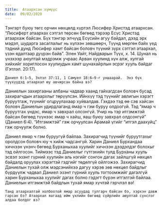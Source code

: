 ```yaml
---
title:  Атаархсан хүмүүс
date:  09/02/2020
---
```


Тэнгэрт буюу төгс орчин нөхцөлд хүртэл Люсифер Христэд атаархсан.  “Люсиферт атаархах сэтгэл төрсөн бөгөөд тэрээр Есүс Христэд атаархаж  байсан.  Бүх тэнгэр элчүүд Есүсийн  агуу байдал, дээд эрх мэдэл, шударга засаглалыг нь хүлээн зөвшөөрч, Түүнд мөргөн байх үед тэдний дунд Люсифер хамт байсан боловч түүний зүрх сэтгэл атаархал, үзэн ядалтаар дүүрэн байв”. Элен Уайт, Найдварын Түүх, х. 14.  Шунал нь үнэхээр аюултай мэдрэмж учраас Арван хуулинд хүн алж, хулгай хийхийг хориглосон хуулиудын хамт шунахайрлын эсрэг хууль байдаг (Гэтлэл. 20:17).

`Даниел 6:1–5, Эхлэл 37:11, 1 Самуел 18:6–9-г уншаарай.  Энэ бүх түүхүүдэд атаархал юу авчирсан байна вэ?`

Даниелын захиргааны албаны чадвар хаанд гайхагдсан боловч бусад захирагчдын атаархлыг төрүүлсэн. Ийнхүү тэд түүнийг авлигын хэрэгт буруутгаж, түүнийг огцруулахаар хуйвалдав. Гэхдээ тэд өө сэв хайсан боловч Даниелын удирдлаганд ямар ч гэм буруу олдоогүй. Тэд “ямар ч буруутгах үндэс, ямар ч завхрал олсонгүй. Учир нь тэр итгэмжтэй байсан бөгөөд түүнээс ямар ч хайш, яаш буюу завхрал олдсонгүй” (Даниел 6:4). “Итгэмжтэй” гэж орчуулсан Арамай үгийг “итгэл даахуйц” гэж орчуулж болно.

Даниел ямар ч гэм буруугүй байлаа. Захирагчид түүнийг буруутгахыг оролдсон боловч юу ч хийж чадсангүй. Харин Даниел Бурхандаа хичнээн үнэнч бөгөөд Бурханыхаа хуулийг хичнээн дээдэлдэг болохыг тэд ойлгосон.  Тиймээс тэд Даниелыг гүтгэхийн тулд Бурханы хууль эсвэл эзэнт гүрний хуулийн аль нэгийг сонгон дагах зайлшгүй нөхцөл байдалд оруулах хэрэгтэй гэдгийг төдөлгүй ойлгожээ. Захирагчид Даниелын тухай олж мэдсэнийхээ дагуу хэрэв зөв нөхцөл байдлыг бүрдүүлж чадвал Даниел эзэнт гүрний хууль тогтоомжийг дагалгүй харин Бурханыхаа хуулийг дагах болно гэдэгт бүрэн итгэлтэй байлаа. Даниелын итгэмжтэй байдлын тухай ямар хүчтэй гэрчлэл вэ!

`Танд атаархалтай холбоотой ямар асуудад тулгарч байсан бэ, хэрхэн давж гарсан бэ? Атаархал яагаад ийм үхлийн бөгөөд сүйрлийн аюултай сүнслэг алдаа болдог вэ?`